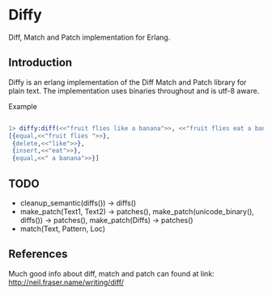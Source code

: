 # Diffy

Diff, Match and Patch implementation for Erlang. 

## Introduction

Diffy is an erlang implementation of the Diff Match and Patch library for plain text.  The 
implementation uses binaries throughout and is utf-8 aware.

Example

```erlang

1> diffy:diff(<<"fruit flies like a banana">>, <<"fruit flies eat a banana">>)
[{equal,<<"fruit flies ">>},
 {delete,<<"like">>},
 {insert,<<"eat">>},
 {equal,<<" a banana">>}]
```
## TODO

* cleanup_semantic(diffs()) -> diffs()
* make_patch(Text1, Text2) -> patches(), make_patch(unicode_binary(), diffs()) -> patches(), make_patch(Diffs) -> patches()
* match(Text, Pattern, Loc) 

## References

Much good info about diff, match and patch can found at
link: http://neil.fraser.name/writing/diff/


